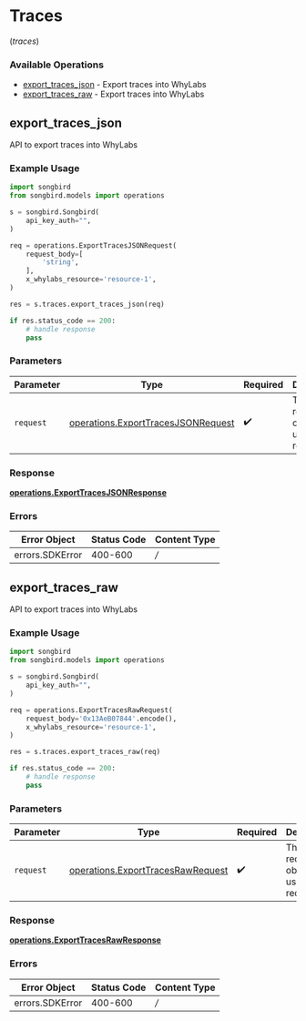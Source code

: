 # Traces
(*traces*)

### Available Operations

* [export_traces_json](#export_traces_json) - Export traces into WhyLabs
* [export_traces_raw](#export_traces_raw) - Export traces into WhyLabs

## export_traces_json

API to export traces into WhyLabs

### Example Usage

```python
import songbird
from songbird.models import operations

s = songbird.Songbird(
    api_key_auth="",
)

req = operations.ExportTracesJSONRequest(
    request_body=[
        'string',
    ],
    x_whylabs_resource='resource-1',
)

res = s.traces.export_traces_json(req)

if res.status_code == 200:
    # handle response
    pass
```

### Parameters

| Parameter                                                                                | Type                                                                                     | Required                                                                                 | Description                                                                              |
| ---------------------------------------------------------------------------------------- | ---------------------------------------------------------------------------------------- | ---------------------------------------------------------------------------------------- | ---------------------------------------------------------------------------------------- |
| `request`                                                                                | [operations.ExportTracesJSONRequest](../../models/operations/exporttracesjsonrequest.md) | :heavy_check_mark:                                                                       | The request object to use for the request.                                               |


### Response

**[operations.ExportTracesJSONResponse](../../models/operations/exporttracesjsonresponse.md)**
### Errors

| Error Object    | Status Code     | Content Type    |
| --------------- | --------------- | --------------- |
| errors.SDKError | 400-600         | */*             |

## export_traces_raw

API to export traces into WhyLabs

### Example Usage

```python
import songbird
from songbird.models import operations

s = songbird.Songbird(
    api_key_auth="",
)

req = operations.ExportTracesRawRequest(
    request_body='0x13AeB07844'.encode(),
    x_whylabs_resource='resource-1',
)

res = s.traces.export_traces_raw(req)

if res.status_code == 200:
    # handle response
    pass
```

### Parameters

| Parameter                                                                              | Type                                                                                   | Required                                                                               | Description                                                                            |
| -------------------------------------------------------------------------------------- | -------------------------------------------------------------------------------------- | -------------------------------------------------------------------------------------- | -------------------------------------------------------------------------------------- |
| `request`                                                                              | [operations.ExportTracesRawRequest](../../models/operations/exporttracesrawrequest.md) | :heavy_check_mark:                                                                     | The request object to use for the request.                                             |


### Response

**[operations.ExportTracesRawResponse](../../models/operations/exporttracesrawresponse.md)**
### Errors

| Error Object    | Status Code     | Content Type    |
| --------------- | --------------- | --------------- |
| errors.SDKError | 400-600         | */*             |
